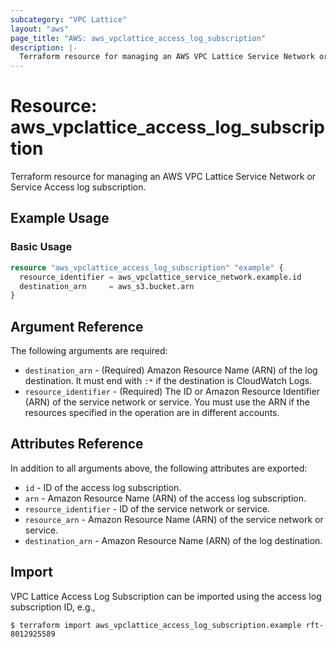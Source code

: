 ```yaml
---
subcategory: "VPC Lattice"
layout: "aws"
page_title: "AWS: aws_vpclattice_access_log_subscription"
description: |-
  Terraform resource for managing an AWS VPC Lattice Service Network or Services Access log subscription.
---
```


# Resource: aws_vpclattice_access_log_subscription

Terraform resource for managing an AWS VPC Lattice Service Network or Service Access log subscription.

## Example Usage

### Basic Usage

```terraform
resource "aws_vpclattice_access_log_subscription" "example" {
  resource_identifier = aws_vpclattice_service_network.example.id
  destination_arn     = aws_s3.bucket.arn
}
```

## Argument Reference

The following arguments are required:

* `destination_arn` - (Required) Amazon Resource Name (ARN) of the log destination. It must end with `:*` if the destination is CloudWatch Logs.
* `resource_identifier` - (Required) The ID or Amazon Resource Identifier (ARN) of the service network or service. You must use the ARN if the resources specified in the operation are in different accounts.

## Attributes Reference

In addition to all arguments above, the following attributes are exported:

* `id` - ID of the access log subscription.
* `arn` - Amazon Resource Name (ARN) of the access log subscription.
* `resource_identifier` - ID of the service network or service.
* `resource_arn` - Amazon Resource Name (ARN) of the service network or service.
* `destination_arn` - Amazon Resource Name (ARN) of the log destination.

## Import

VPC Lattice Access Log Subscription can be imported using the access log subscription ID, e.g.,

```
$ terraform import aws_vpclattice_access_log_subscription.example rft-8012925589
```
